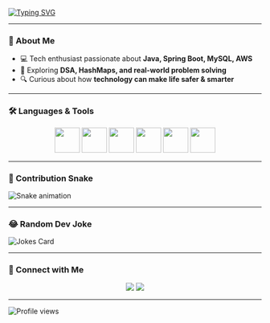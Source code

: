 [![Typing SVG](https://readme-typing-svg.demolab.com?font=Fira+Code&pause=1000&color=00F700&center=true&vCenter=true&width=500&lines=Hey+there!+I'm+Kishore;Java+%7C+Spring+Boot+%7C+MySQL+%7C+AWS;Exploring+DSA+%26+Problem+Solving;Always+curious+to+learn+new+things)](https://git.io/typing-svg)

---

### 🌟 About Me
- 💻 Tech enthusiast passionate about **Java, Spring Boot, MySQL, AWS**  
- 🌱 Exploring **DSA, HashMaps, and real-world problem solving**  
- 🔍 Curious about how **technology can make life safer & smarter**  

---

### 🛠️ Languages & Tools
<p align="center">
  <img src="https://cdn.jsdelivr.net/gh/devicons/devicon/icons/java/java-original.svg" width="50" height="50"/>
  <img src="https://cdn.jsdelivr.net/gh/devicons/devicon/icons/spring/spring-original.svg" width="50" height="50"/>
  <img src="https://cdn.jsdelivr.net/gh/devicons/devicon/icons/mysql/mysql-original.svg" width="50" height="50"/>
  <img src="https://cdn.jsdelivr.net/gh/devicons/devicon/icons/amazonwebservices/amazonwebservices-original-wordmark.svg" width="50" height="50"/>
  <img src="https://cdn.jsdelivr.net/gh/devicons/devicon/icons/git/git-original.svg" width="50" height="50"/>
  <img src="https://cdn.jsdelivr.net/gh/devicons/devicon/icons/github/github-original.svg" width="50" height="50"/>
</p>

---

### 🐍 Contribution Snake
![Snake animation](https://github.com/kishore-rv/kishore-rv/blob/output/github-contribution-grid-snake.svg)

---

### 😂 Random Dev Joke
![Jokes Card](https://readme-jokes.vercel.app/api?theme=dark)

---

### 🔗 Connect with Me
<p align="center">
  <a href="https://www.linkedin.com/in/YOUR-LINKEDIN"><img src="https://img.shields.io/badge/LinkedIn-blue?style=for-the-badge&logo=linkedin&logoColor=white"/></a>
  <a href="mailto:YOUR-EMAIL@gmail.com"><img src="https://img.shields.io/badge/Email-red?style=for-the-badge&logo=gmail&logoColor=white"/></a>
</p>

---

![Profile views](https://komarev.com/ghpvc/?username=kishore-rv&label=Profile%20views&color=0e75b6&style=flat)
